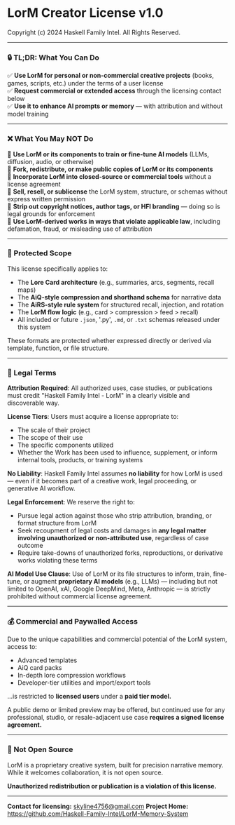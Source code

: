 # LorM Creator License v1.0
Copyright (c) 2024 Haskell Family Intel. All Rights Reserved. 

---

### 🔒 TL;DR: What You Can Do

✅ **Use LorM for personal or non-commercial creative projects** (books, games, scripts, etc.) under the terms of a user license  
✅ **Request commercial or extended access** through the licensing contact below  
✅ **Use it to enhance AI prompts or memory** — with attribution and without model training

---

### ❌ What You May NOT Do

🚫 **Use LorM or its components to train or fine-tune AI models** (LLMs, diffusion, audio, or otherwise)  
🚫 **Fork, redistribute, or make public copies of LorM or its components**  
🚫 **Incorporate LorM into closed-source or commercial tools** without a license agreement  
🚫 **Sell, resell, or sublicense** the LorM system, structure, or schemas without express written permission  
🚫 **Strip out copyright notices, author tags, or HFI branding** — doing so is legal grounds for enforcement  
🚫 **Use LorM-derived works in ways that violate applicable law**, including defamation, fraud, or misleading use of attribution

---

### 🧠 Protected Scope
This license specifically applies to:
- The **Lore Card architecture** (e.g., summaries, arcs, segments, recall maps)
- The **AiQ-style compression and shorthand schema** for narrative data
- The **AiRS-style rule system** for structured recall, injection, and rotation
- The **LorM flow logic** (e.g., card > compression > feed > recall)
- All included or future `.json`, '.py', `.md`, or `.txt` schemas released under this system

These formats are protected whether expressed directly or derived via template, function, or file structure.

---

### 📜 Legal Terms

**Attribution Required**: All authorized uses, case studies, or publications must credit "Haskell Family Intel - LorM" in a clearly visible and discoverable way.

**License Tiers**: Users must acquire a license appropriate to:
- The scale of their project
- The scope of their use
- The specific components utilized
- Whether the Work has been used to influence, supplement, or inform internal tools, products, or training systems

**No Liability**: Haskell Family Intel assumes **no liability** for how LorM is used — even if it becomes part of a creative work, legal proceeding, or generative AI workflow.

**Legal Enforcement**: We reserve the right to:
- Pursue legal action against those who strip attribution, branding, or format structure from LorM
- Seek recoupment of legal costs and damages in **any legal matter involving unauthorized or non-attributed use**, regardless of case outcome
- Require take-downs of unauthorized forks, reproductions, or derivative works violating these terms

**AI Model Use Clause**: Use of LorM or its file structures to inform, train, fine-tune, or augment **proprietary AI models** (e.g., LLMs) — including but not limited to OpenAI, xAI, Google DeepMind, Meta, Anthropic — is strictly prohibited without commercial license agreement.

---

### 💰 Commercial and Paywalled Access
Due to the unique capabilities and commercial potential of the LorM system, access to:
- Advanced templates
- AiQ card packs
- In-depth lore compression workflows
- Developer-tier utilities and import/export tools

...is restricted to **licensed users** under a **paid tier model.**

A public demo or limited preview may be offered, but continued use for any professional, studio, or resale-adjacent use case **requires a signed license agreement.**

---

### 🚫 Not Open Source
LorM is a proprietary creative system, built for precision narrative memory. While it welcomes collaboration, it is not open source.

**Unauthorized redistribution or publication is a violation of this license.**

---

**Contact for licensing:** skyline4756@gmail.com
**Project Home:** https://github.com/Haskell-Family-Intel/LorM-Memory-System
